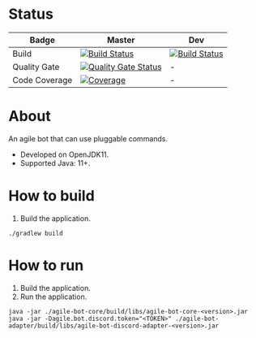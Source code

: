 # Status
| Badge | Master | Dev |
| ------ | ------ | --- |
| Build | [![Build Status](https://travis-ci.com/shaart/agile-bot.svg?branch=master)](https://travis-ci.com/shaart/agile-bot) | [![Build Status](https://travis-ci.com/shaart/agile-bot.svg?branch=dev)](https://travis-ci.com/shaart/agile-bot) |
| Quality Gate | [![Quality Gate Status](https://sonarcloud.io/api/project_badges/measure?project=shaart_team-f-discord-bot&metric=alert_status)](https://sonarcloud.io/dashboard?id=shaart_team-f-discord-bot) | - |
| Code Coverage | [![Coverage](https://sonarcloud.io/api/project_badges/measure?project=shaart_team-f-discord-bot&metric=coverage)](https://sonarcloud.io/dashboard?id=shaart_team-f-discord-bot) | - |

# About
An agile bot that can use pluggable commands.
- Developed on OpenJDK11.
- Supported Java: 11+. 

# How to build
1. Build the application.
```shell script
./gradlew build
```

# How to run
1. Build the application.
2. Run the application.
```shell script
java -jar ./agile-bot-core/build/libs/agile-bot-core-<version>.jar
java -jar -Dagile.bot.discord.token="<TOKEN>" ./agile-bot-adapter/build/libs/agile-bot-discord-adapter-<version>.jar
```
